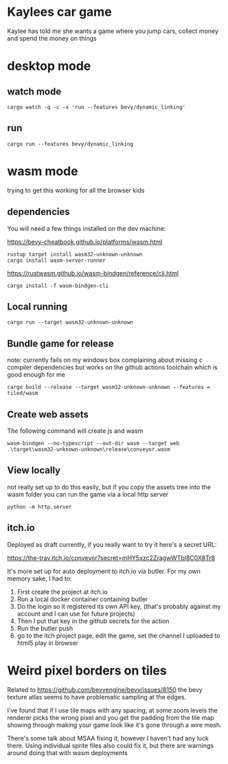 # Kaylees car game

Kaylee has told me she wants a game where you jump cars, collect money and spend the money on things

# desktop mode

## watch mode
```
cargo watch -q -c -x 'run --features bevy/dynamic_linking'
```

## run

```
cargo run --features bevy/dynamic_linking
```

# wasm mode
trying to get this working for all the browser kids

## dependencies
You will need a few things installed on the dev machine:

https://bevy-cheatbook.github.io/platforms/wasm.html
```
rustup target install wasm32-unknown-unknown
cargo install wasm-server-runner
```

https://rustwasm.github.io/wasm-bindgen/reference/cli.html
```
cargo install -f wasm-bindgen-cli
```

## Local running
```
cargo run --target wasm32-unknown-unknown
```

## Bundle game for release
note: currently fails on my windows box complaining about missing c compiler dependencies but works on the github actions toolchain which is good enough for me
```
cargo build --release --target wasm32-unknown-unknown --features = tiled/wasm
```

## Create web assets
The following command will create js and wasm 
```
wasm-bindgen --no-typescript --out-dir wasm --target web .\target\wasm32-unknown-unknown\release\conveyor.wasm
```

## View locally
not really set up to do this easily, but if you copy the assets tree into the wasm folder you can run the game via a local http server


```
python -m http.server
```

## itch.io

Deployed as draft currently, if you really want to try it here's a secret URL:

https://the-trav.itch.io/conveyor?secret=mHY5xzc2ZragwWTbl8C0X8Tr8

It's more set up for auto deployment to itch.io via butler.
For my own memory sake, I had to:

1. First create the project at itch.io
2. Run a local docker container containing butler 
3. Do the login so it registered its own API key, (that's probably against my account and I can use for future projects)
4. Then I put that key in the github secrets for the action
5. Run the butler push
6. go to the itch project page, edit the game, set the channel I uploaded to html5 play in browser

# Weird pixel borders on tiles

Related to https://github.com/bevyengine/bevy/issues/8150 the bevy texture atlas seems to have problematic sampling at the edges.

I've found that if I use tile maps with any spacing, at some zoom levels the renderer picks the wrong pixel and you get the padding from the tile map showing through making your game look like it's gone through a wire mesh.

There's some talk about MSAA fixing it, however I haven't had any luck there.  Using individual sprite files also could fix it, but there are warnings around doing that with wasm deployments